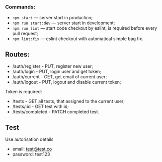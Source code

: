 ### Commands:

- `npm start` &mdash; server start in production;
- `npm run start:dev` &mdash; server start in development;
- `npm run lint` &mdash; start code checkout by eslint, is required before every pull request;
- `npm lint:fix` &mdash; eslint checkout with automatical simple bag fix.

## Routes:

- /auth/register - PUT, register new user;
- /auth/login - PUT, login user and get token;
- /auth/current - GET, get email of current user;
- /auth/logout - PUT, logout and disable current token;

Token is required:
- /tests - GET all tests, that assigned to the current user;
- /tests/:id - GET test with id;
- /tests/completed - PATCH completed test.

## Test 
Use autorisation details
- email: test@test.co
- password: test123
